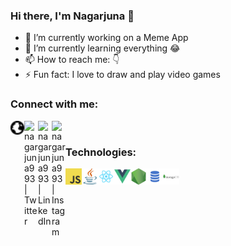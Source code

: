 ### Hi there, I'm Nagarjuna 👋

- 🔭 I’m currently working on a Meme App
- 🌱 I’m currently learning everything 😂
- 📫 How to reach me: 👇
- ⚡ Fun fact: I love to draw and play video games

### Connect with me:

[<img align="left" alt="mnagarjuna.com" width="22px" src="https://raw.githubusercontent.com/iconic/open-iconic/master/svg/globe.svg" />][website]
[<img align="left" alt="nagarjuna993 | Twitter" width="22px" src="https://cdn.jsdelivr.net/npm/simple-icons@v3/icons/twitter.svg" />][twitter]
[<img align="left" alt="nagarjuna993 | LinkedIn" width="22px" src="https://cdn.jsdelivr.net/npm/simple-icons@v3/icons/linkedin.svg" />][linkedin]
[<img align="left" alt="nagarjuna993 | Instagram" width="22px" src="https://cdn.jsdelivr.net/npm/simple-icons@v3/icons/dribbble.svg" />][dribbble]

<br />

### Technologies:

[<img align="left" alt="JavaScript" width="26px" src="https://raw.githubusercontent.com/github/explore/80688e429a7d4ef2fca1e82350fe8e3517d3494d/topics/javascript/javascript.png" />][website]
[<img align="left" alt="HTML5" width="26px" src="https://raw.githubusercontent.com/github/explore/80688e429a7d4ef2fca1e82350fe8e3517d3494d/topics/java/java.png" />][website]
[<img align="left" alt="React" width="26px" src="https://raw.githubusercontent.com/github/explore/80688e429a7d4ef2fca1e82350fe8e3517d3494d/topics/react/react.png" />][website]
[<img align="left" alt="vue" width="26px" src="https://raw.githubusercontent.com/github/explore/e94815998e4e0713912fed477a1f346ec04c3da2/topics/vue/vue.png" />][website]
[<img align="left" alt="Node.js" width="26px" src="https://raw.githubusercontent.com/github/explore/80688e429a7d4ef2fca1e82350fe8e3517d3494d/topics/nodejs/nodejs.png" />][website]
[<img align="left" alt="SQL" width="26px" src="https://raw.githubusercontent.com/github/explore/80688e429a7d4ef2fca1e82350fe8e3517d3494d/topics/sql/sql.png" />][website]
[<img align="left" alt="MongoDB" width="26px" src="https://raw.githubusercontent.com/github/explore/80688e429a7d4ef2fca1e82350fe8e3517d3494d/topics/mongodb/mongodb.png" />][website]

<br />

[website]: https://www.mnagarjuna.com
[twitter]: https://twitter.com/nagarjuna993
[linkedin]: https://linkedin.com/in/mnagarjuna
[dribbble]: https://dribbble.com/nagarjuna993

